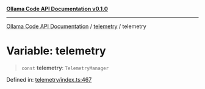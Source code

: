 [**Ollama Code API Documentation v0.1.0**](../../README.md)

***

[Ollama Code API Documentation](../../modules.md) / [telemetry](../README.md) / telemetry

# Variable: telemetry

> `const` **telemetry**: `TelemetryManager`

Defined in: [telemetry/index.ts:467](https://github.com/erichchampion/ollama-code/blob/71525b68c65a1139d08d5a868e15d1644edd30d9/ollama-code/src/telemetry/index.ts#L467)
